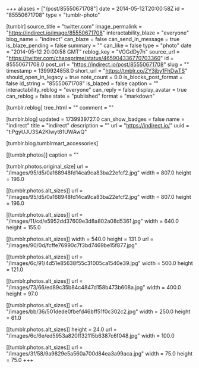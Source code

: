 +++
aliases = ["/post/85550671708"]
date = 2014-05-12T20:00:58Z
id = "85550671708"
type = "tumblr-photo"

[tumblr]
source_title = "twitter.com"
image_permalink = "https://indirect.io/image/85550671708"
interactability_blaze = "everyone"
blog_name = "indirect"
can_blaze = false
can_send_in_message = true
is_blaze_pending = false
summary = ""
can_like = false
type = "photo"
date = "2014-05-12 20:00:58 GMT"
reblog_key = "VOGdDy7n"
source_url = "https://twitter.com/chaosprime/status/465904336770703360"
id = 85550671708.0
post_url = "https://indirect.io/post/85550671708"
slug = ""
timestamp = 1399924858.0
short_url = "https://tmblr.co/ZY3jby1FhDwTS"
should_open_in_legacy = true
note_count = 0.0
is_blocks_post_format = false
id_string = "85550671708"
is_blazed = false
caption = ""
interactability_reblog = "everyone"
can_reply = false
display_avatar = true
can_reblog = false
state = "published"
format = "markdown"

[tumblr.reblog]
tree_html = ""
comment = ""

[tumblr.blog]
updated = 1739939727.0
can_show_badges = false
name = "indirect"
title = "indirect"
description = ""
url = "https://indirect.io/"
uuid = "t:PgyUJU3SA2Klwyt81UWAwQ"

[tumblr.blog.tumblrmart_accessories]

[[tumblr.photos]]
caption = ""

[tumblr.photos.original_size]
url = "/images/95/d5/0a168948fd14ca9ca83ba22efcf2.jpg"
width = 807.0
height = 196.0

[[tumblr.photos.alt_sizes]]
url = "/images/95/d5/0a168948fd14ca9ca83ba22efcf2.jpg"
width = 807.0
height = 196.0

[[tumblr.photos.alt_sizes]]
url = "/images/11/cd/e5952dd37609e3d8a802a08d5361.jpg"
width = 640.0
height = 155.0

[[tumblr.photos.alt_sizes]]
width = 540.0
height = 131.0
url = "/images/90/0d/fcffe76990c7f3bd7469be15f877.jpg"

[[tumblr.photos.alt_sizes]]
url = "/images/6c/91/4d51e85638f55c31005ca1540e39.jpg"
width = 500.0
height = 121.0

[[tumblr.photos.alt_sizes]]
url = "/images/73/66/ed89c35b84c4847d158b473b608a.jpg"
width = 400.0
height = 97.0

[[tumblr.photos.alt_sizes]]
url = "/images/bb/36/501dede0fbefd46bff51f0c302c2.jpg"
width = 250.0
height = 61.0

[[tumblr.photos.alt_sizes]]
height = 24.0
url = "/images/6c/6e/ed5953a820ff32115b6387c6f048.jpg"
width = 100.0

[[tumblr.photos.alt_sizes]]
url = "/images/3f/58/9a9829e5a560a700d84ea3a99aca.jpg"
width = 75.0
height = 75.0
+++
